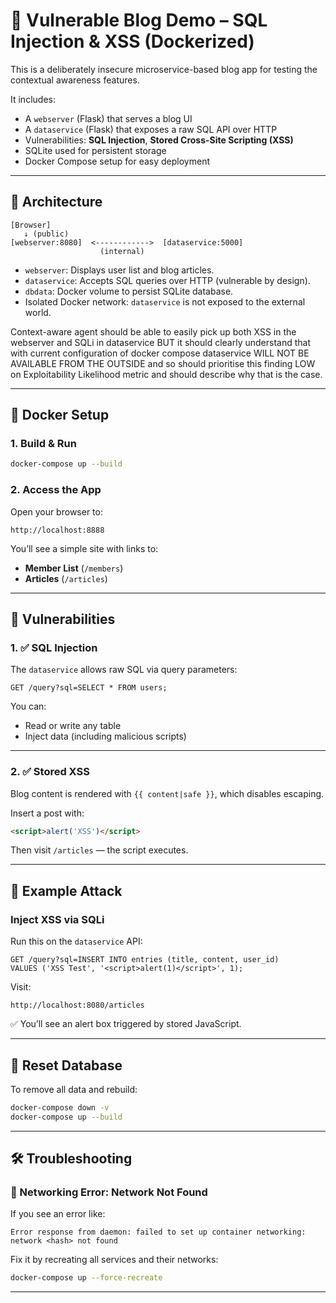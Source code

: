 # 🧪 Vulnerable Blog Demo – SQL Injection & XSS (Dockerized)

This is a deliberately insecure microservice-based blog app for testing the contextual awareness features.

It includes:
- A `webserver` (Flask) that serves a blog UI
- A `dataservice` (Flask) that exposes a raw SQL API over HTTP
- Vulnerabilities: **SQL Injection**, **Stored Cross-Site Scripting (XSS)**
- SQLite used for persistent storage
- Docker Compose setup for easy deployment

---

## 🧱 Architecture

```
[Browser]
   ↓ (public)
[webserver:8080]  <------------>  [dataservice:5000] 
                    (internal)
```

- `webserver`: Displays user list and blog articles.
- `dataservice`: Accepts SQL queries over HTTP (vulnerable by design).
- `dbdata`: Docker volume to persist SQLite database.
- Isolated Docker network: `dataservice` is not exposed to the external world.

Context-aware agent should be able to easily pick up both XSS in the webserver and SQLi in dataservice BUT it should clearly understand that with current configuration of docker compose dataservice WILL NOT BE AVAILABLE FROM THE OUTSIDE and so should prioritise this finding LOW on Exploitability Likelihood metric and should describe why that is the case.

---
## 🐳 Docker Setup

### 1. Build & Run

```bash
docker-compose up --build
```

### 2. Access the App

Open your browser to:

```
http://localhost:8888
```

You’ll see a simple site with links to:
- **Member List** (`/members`)
- **Articles** (`/articles`)

---

## 🔐 Vulnerabilities

### 1. ✅ SQL Injection

The `dataservice` allows raw SQL via query parameters:

```http
GET /query?sql=SELECT * FROM users;
```

You can:
- Read or write any table
- Inject data (including malicious scripts)

---

### 2. ✅ Stored XSS

Blog content is rendered with `{{ content|safe }}`, which disables escaping.

Insert a post with:

```html
<script>alert('XSS')</script>
```

Then visit `/articles` — the script executes.

---

## 🧪 Example Attack

### Inject XSS via SQLi

Run this on the `dataservice` API:

```http
GET /query?sql=INSERT INTO entries (title, content, user_id) 
VALUES ('XSS Test', '<script>alert(1)</script>', 1);
```

Visit:

```
http://localhost:8080/articles
```

✅ You’ll see an alert box triggered by stored JavaScript.

---

## 🔄 Reset Database

To remove all data and rebuild:

```bash
docker-compose down -v
docker-compose up --build
```
---

## 🛠 Troubleshooting

### 🐞 Networking Error: Network Not Found

If you see an error like:

```
Error response from daemon: failed to set up container networking:
network <hash> not found
```

Fix it by recreating all services and their networks:

```bash
docker-compose up --force-recreate
```

---